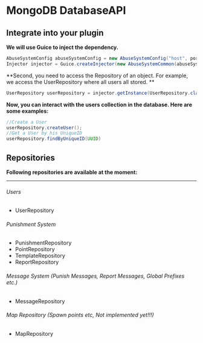 # MongoDB DatabaseAPI


## Integrate into your plugin
**We will use Guice to inject the dependency.**
```java
AbuseSystemConfig abuseSystemConfig = new AbuseSystemConfig("host", port, "username" , "password", "database");
Injector injector = Guice.createInjector(new AbuseSystemCommon(abuseSystemConfig));
```

**Second, you need to access the Repository of an object. For example, we access the UserRepository where all users all stored. **
```java
UserRepository userRepository = injector.getInstance(UserRepository.class);
```

**Now, you can interact with the users collection in the database. Here are some examples:**
```java
//Create a User
userRepository.createUser();
//Get a User by his UniqueID
userRepository.findByUniqueID(UUID)
```
## Repositories
**Following repositories are available at the moment:**

------------

###### Users
- UserRepository
###### Punishment System
- PunishmentRepository
- PointRepository
- TemplateRepository
- ReportRepository
###### Message System (Punish Messages, Report Messages, Global Prefixes etc.)
- MessageRepository
###### Map Repository (Spawn points etc, Not implemented yet!!!)
- MapRepository



